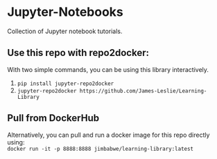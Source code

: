 # Jupyter-Notebooks
Collection of Jupyter notebook tutorials.

## Use this repo with repo2docker:
With two simple commands, you can be using this library interactively.
  1. `pip install jupyter-repo2docker`
  2. `jupyter-repo2docker https://github.com/James-Leslie/Learning-Library`

## Pull from DockerHub
Alternatively, you can pull and run a docker image for this repo directly using:   
`docker run -it -p 8888:8888 jimbabwe/learning-library:latest`
